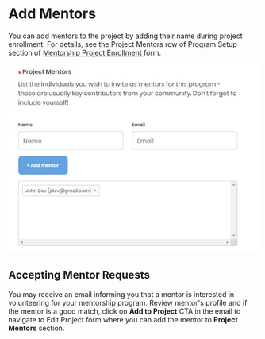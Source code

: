 # Add Mentors

You can add mentors to the project by adding their name during project enrollment. For details, see the Project Mentors row of Program Setup section of [Mentorship Project Enrollment ](enroll-your-program/mentorship-project-enrollment-form.md#MentorshipProjectApplication-ProgramSetup)form.

![](../../.gitbook/assets/7418771.jpg)

## Accepting Mentor Requests <a href="#inviteandacceptmentors-acceptingmentors" id="inviteandacceptmentors-acceptingmentors"></a>

You may receive an email informing you that a mentor is interested in volunteering for your mentorship program. Review mentor's profile and if the mentor is a good match, click on **Add to Project** CTA in the email to navigate to Edit Project form where you can add the mentor to **Project Mentors** section.&#x20;
